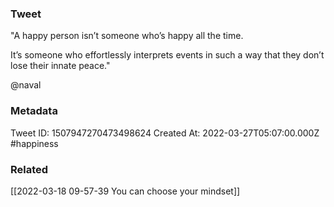 ### Tweet
"A happy person isn’t someone who’s happy all the time. 

It’s someone who effortlessly interprets events in such a way that they don’t lose their innate peace."

@naval

### Metadata
Tweet ID: 1507947270473498624
Created At: 2022-03-27T05:07:00.000Z
#happiness 

### Related
[[2022-03-18 09-57-39 You can choose your mindset]]


